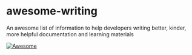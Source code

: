 # awesome-writing
An awesome list of information to help developers writing better, kinder, more helpful documentation and learning materials

[![Awesome](https://awesome.re/badge.svg)](https://awesome.re)
